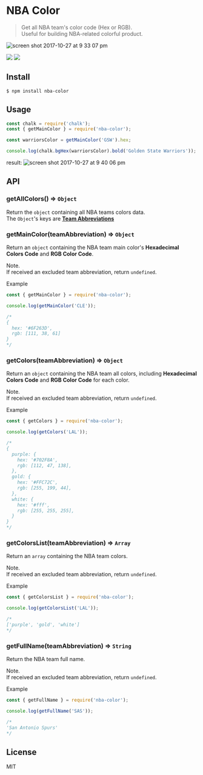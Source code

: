 # NBA Color
> Get all NBA team's color code (Hex or RGB).<br>
> Useful for building NBA-related colorful product.

![screen shot 2017-10-27 at 9 33 07 pm](https://user-images.githubusercontent.com/12113222/32106524-925211e2-baf1-11e7-95e0-5d82a52cc7c0.png)

<a target="_blank" href="https://opensource.org/licenses/MIT" title="License: MIT"><img src="https://img.shields.io/badge/License-MIT-yellow.svg"></a>
<a target="_blank" href="http://makeapullrequest.com" title="PRs Welcome"><img src="https://img.shields.io/badge/PRs-welcome-brightgreen.svg?style=flat-square"></a>
## Install

```
$ npm install nba-color
```

## Usage

```js
const chalk = require('chalk');
const { getMainColor } = require('nba-color');

const warriorsColor = getMainColor('GSW').hex;

console.log(chalk.bgHex(warriorsColor).bold('Golden State Warriors'));
```
result:
![screen shot 2017-10-27 at 9 40 06 pm](https://user-images.githubusercontent.com/12113222/32106924-b1dcd7f8-baf2-11e7-83f6-6a111765c652.png)

## API

### getAllColors() => `Object`

Return the `object` containing all NBA teams colors data.  
The `Object`'s keys are **[Team Abbreviations](https://en.wikipedia.org/wiki/Wikipedia:WikiProject_National_Basketball_Association/National_Basketball_Association_team_abbreviations)**

### getMainColor(teamAbbreviation) => `Object`

Return an `object` containing the NBA team main color's **Hexadecimal Colors Code** and **RGB Color Code**.  

Note.  
If received an excluded team abbreviation, return `undefined`.

Example
```js
const { getMainColor } = require('nba-color');

console.log(getMainColor('CLE'));

/*
{
  hex: '#6F263D',
  rgb: [111, 38, 61]
}
*/
```

### getColors(teamAbbreviation) => `Object`

Return an `object` containing the NBA team all colors, including **Hexadecimal Colors Code** and **RGB Color Code** for each color.

Note.  
If received an excluded team abbreviation, return `undefined`.

Example
```js
const { getColors } = require('nba-color');

console.log(getColors('LAL'));

/*
{
  purple: {
    hex: '#702F8A',
    rgb: [112, 47, 138],
  },
  gold: {
    hex: '#FFC72C',
    rgb: [255, 199, 44],
  },
  white: {
    hex: '#fff',
    rgb: [255, 255, 255],
  }
}
*/
```

### getColorsList(teamAbbreviation) => `Array`

Return an `array` containing the NBA team colors.

Note.  
If received an excluded team abbreviation, return `undefined`.

Example
```js
const { getColorsList } = require('nba-color');

console.log(getColorsList('LAL'));

/*
['purple', 'gold', 'white']
*/
```

### getFullName(teamAbbreviation) => `String`

Return the NBA team full name.

Note.  
If received an excluded team abbreviation, return `undefined`.

Example
```js
const { getFullName } = require('nba-color');

console.log(getFullName('SAS'));

/*
'San Antonio Spurs'
*/
```  


## License

MIT
